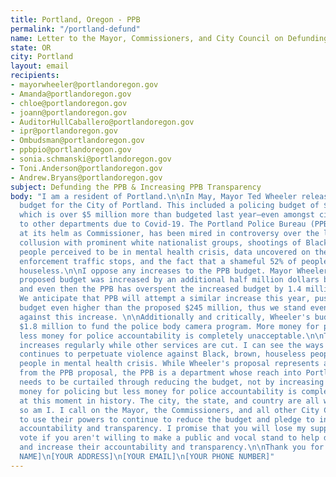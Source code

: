 ```yaml
---
title: Portland, Oregon - PPB
permalink: "/portland-defund"
name: Letter to the Mayor, Commissioners, and City Council on Defunding PPB
state: OR
city: Portland
layout: email
recipients:
- mayorwheeler@portlandoregon.gov
- Amanda@portlandoregon.gov
- chloe@portlandoregon.gov
- joann@portlandoregon.gov
- AuditorHullCaballero@portlandoregon.gov
- ipr@portlandoregon.gov
- Ombudsman@portlandoregon.gov
- ppbpio@portlandoregon.gov
- sonia.schmanski@portlandoregon.gov
- Toni.Anderson@portlandoregon.gov
- Andrew.Bryans@portlandoregon.gov
subject: Defunding the PPB & Increasing PPB Transparency
body: "I am a resident of Portland.\n\nIn May, Mayor Ted Wheeler released his proposed
  budget for the City of Portland. This included a policing budget of $245,169,804,
  which is over $5 million more than budgeted last year—even amongst city-wide cuts
  to other departments due to Covid-19. The Portland Police Bureau (PPB), with Wheeler
  at its helm as Commissioner, has been mired in controversy over the last year with
  collusion with prominent white nationalist groups, shootings of Black people and
  people perceived to be in mental health crisis, data uncovered on their racist gang
  enforcement traffic stops, and the fact that a shameful 52% of people arrested are
  houseless.\n\nI oppose any increases to the PPB budget. Mayor Wheeler's 2019-20
  proposed budget was increased by an additional half million dollars before adoption,
  and even then the PPB has overspent the increased budget by 1.4 million to date.
  We anticipate that PPB will attempt a similar increase this year, pushing their
  budget even higher than the proposed $245 million, thus we stand even more firmly
  against this increase. \n\nAdditionally and critically, Wheeler's budget ELIMINATES
  $1.8 million to fund the police body camera program. More money for policing but
  less money for police accountability is completely unacceptable.\n\nThe police budget
  increases regularly while other services are cut. I can see the ways in which policing
  continues to perpetuate violence against Black, brown, houseless people, and against
  people in mental health crisis. While Wheeler's proposal represents a slight decrease
  from the PPB proposal, the PPB is a department whose reach into Portland communities
  needs to be curtailed through reducing the budget, not by increasing it.\n\nMore
  money for policing but less money for police accountability is completely unacceptable
  at this moment in history. The city, the state, and country are all watching. And
  so am I. I call on the Mayor, the Commissioners, and all other City Council Members
  to use their powers to continue to reduce the budget and pledge to increase Police
  accountability and transparency. I promise that you will lose my support and my
  vote if you aren't willing to make a public and vocal stand to help defund the PPB
  and increase their accountability and transparency.\n\nThank you for your time,\n[YOUR
  NAME]\n[YOUR ADDRESS]\n[YOUR EMAIL]\n[YOUR PHONE NUMBER]"
---
```



